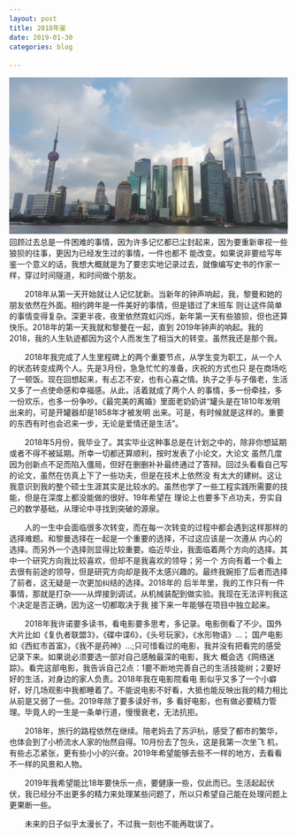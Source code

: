 ```yaml
---
layout: post
title: 2018年鉴
date: 2019-01-30
categories: blog

---
```

![Alt text](/img/2.jpg)
　　回顾过去总是一件困难的事情，因为许多记忆都已尘封起来，因为要重新审视一些狼狈的往事，更因为已经发生过的事情，一件也都不
能改变。如果说非要给写年鉴一个意义的话，我想大概就是为了要忠实地记录过去，就像编写史书的作家一样，穿过时间隧道，和时间做个朋友。
   
　　2018年从第一天开始就让人记忆犹新。当新年的钟声响起，我，黎曼和她的朋友依然在外面。相约跨年是一件美好的事情，但是错过了末班车
则让这件简单的事情变得复杂。深更半夜，夜里依然霓虹闪烁，新年第一天有些狼狈，但也还算快乐。2018年的第一天我就和黎曼在一起，直到
2019年钟声的响起。我的2018，我的人生轨迹都因为这个人而发生了相当大的转变。虽然我还是那个我。

　　2018年我完成了人生里程碑上的两个重要节点，从学生变为职工，从一个人的状态转变成两个人。先是3月份，急急忙忙的准备，庆祝的方式也只
是在商场吃了一顿饭。现在回想起来，有忐忑不安，也有心喜之情。执子之手与子偕老，生活又多了一点使命感和幸福感。从此，活着就成了两个人
的事情，多一份牵挂，多一份欢乐，也多一份争吵。《最完美的离婚》里面老奶奶讲“罐头是在1810年发明出来的，可是开罐器却是1858年才被发明
出来。可是，有时候就是这样的。重要的东西有时也会迟来一步，无论是爱情还是生活”。

　　2018年5月份，我毕业了。其实毕业这种事总是在计划之中的，除非你想延期或者不得不被延期。所幸一切都还算顺利，按时发表了小论文，大论文
虽然几度因为创新点不足而陷入僵局，但好在删删补补最终通过了答辩。回过头看看自己写的论文，虽然在仿真上下了一些功夫，但是在技术上依然没
有太大的建树。这让我意识到我的整个硕士生涯其实是比较水的。虽然也学了一些工程实践所需要的技能，但是在深度上都没能做的很好。19年希望在
理论上也要多下点功夫，夯实自己的数学基础，从理论中寻找到突破的源泉。

　　人的一生中会面临很多次转变，而在每一次转变的过程中都会遇到这样那样的选择难题。和黎曼选择在一起是一个重要的选择，不过这应该是一次遵从
内心的选择。而另外一个选择则显得比较重要。临近毕业，我面临着两个方向的选择。其中一个研究方向我比较喜欢，但却不是我喜欢的领导；另一个
方向有着一个看上去很有前途的领导，但是研究方向却是我不太感兴趣的。最终我婉拒了后者而选择了前者，这无疑是一次更加纠结的选择。2018年的
后半年里，我的工作只有一件事情，那就是打杂——从焊接到调试，从机械装配到做实验。我现在无法评判我这个决定是否正确，因为这一切都取决于我
接下来一年能够在项目中独立起来。 

　　2018年我许诺要多读书，看电影要多思考，多记录。电影倒看了不少。国外大片比如《复仇者联盟3》，《碟中谍6》，《头号玩家》，《水形物语》…；
国产电影如《西虹市首富》，《我不是药神》…;只可惜看过的电影，我并没有把看完的感受记录下来。如果说必须要选一部对自己感触最深的电影，我大
概会选《网络迷踪》。看完这部电影，我告诉自己2点：1要不断地完善自己的生活技能树；2要好好的生活，对身边的家人负责。2018年我在电影院看电
影似乎又多了一个小癖好，好几场观影中我都睡着了。不能说电影不好看，大抵也能反映出我的精力相比从前是又弱了一些。2019年除了要多读好书，多
看好电影，也有做必要精力管理。毕竟人的一生是一条单行道，慢慢衰老，无法抗拒。

　　2018年，旅行的路程依然在继续。陪老妈去了苏沪杭，感受了都市的繁华，也体会到了小桥流水人家的怡然自得。10月份去了包头，这是我第一次坐飞
机，有些忐忑紧张，更有些小小的兴奋。2019年希望能够去些不一样的地方，去看看不一样的风景和人物。

　　2019年我希望能比18年要快乐一点，要健康一些，仅此而已。生活起起伏伏，我已经分不出更多的精力来处理某些问题了，所以只希望自己能在处理问题上
更果断一些。

　　未来的日子似乎太漫长了，不过我一刻也不能再耽误了。
